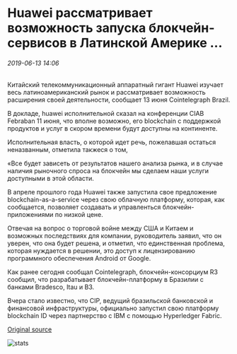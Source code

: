 # Huawei рассматривает возможность запуска блокчейн-сервисов в Латинской Америке ...

###### 2019-06-13 14:06

Китайский телекоммуникационный аппаратный гигант Huawei изучает весь латиноамериканский рынок и рассматривает возможность расширения своей деятельности, сообщает 13 июня Cointelegraph Brazil.

В докладе, huawei исполнительной сказал на конференции CIAB Febraban 11 июня, что вполне возможно, его blockchain с поддержкой продуктов и услуг в скором времени будут доступны на континенте.

Исполнительная власть, о которой идет речь, пожелавшая остаться неназванным, отметила такжеся о том,

«Все будет зависеть от результатов нашего анализа рынка, и в случае наличия рыночного спроса на блокчейн мы сделаем наши услуги доступными в этой области.

В апреле прошлого года Huawei также запустила свое предложение blockchain-as-a-service через свою облачную платформу, которая, как сообщается, позволяет создавать и управленться блокчейн-приложениями по низкой цене.

Отвечая на вопрос о торговой войне между США и Китаем и возможных последствиях для компании, руководитель заявил, что он уверен, что она будет решена, и отметил, что единственная проблема, которая нуждается в решении, это доступ к лицензированию программного обеспечения Android от Google.

Как ранее сегодня сообщал Cointelegraph, блокчейн-консорциум R3 сообщил, что разрабатывает блокчейн-платформу в Бразилии с банками Bradesco, Itau и B3.

Вчера стало известно, что CIP, ведущий бразильской банковской и финансовой инфраструктуры, официально запустил свою платформу blockchain ID через партнерство с IBM с помощью Hyperledger Fabric.

[Original source](https://cointelegraph.com/news/huawei-considering-launch-of-blockchain-services-in-latin-america)

![stats](https://c.statcounter.com/11760860/0/a89fa40b/1/ "stats")